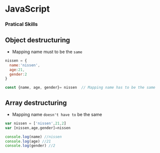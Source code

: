 # JavaScript

### Pratical Skills

## Object destructuring

- Mapping name must to be the `same`

```Javascript
nissen = {
  name:'nissen',
  age:21,
  gender:2
}

const {name, age, gender}= nissen  // Mapping name has to be the same
```

## Array destructuring

- Mapping name `doesn't have to` be the same

```Javascript
var nissen = ['nissen',21,2]
var [nissen,age,gender]=nissen
```

```Javascript
console.log(name) //nissen
console.log(age) //21
console.log(gender) //2
```